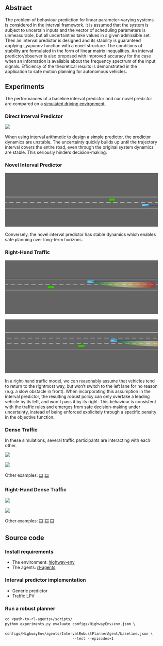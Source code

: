 ## Abstract

The problem of behaviour prediction for linear parameter-varying systems is considered in the interval framework. It is assumed that the system is subject to uncertain inputs and the vector of scheduling parameters is unmeasurable, but all uncertainties take values in a given admissible set. Then an interval predictor is designed and its stability is guaranteed applying Lyapunov function with a novel structure. The conditions of stability are formulated in the form of linear matrix inequalities. An interval predictor/observer is also proposed with improved accuracy for the case when an information is available about the frequency spectrum of the input signals. Efficiency of the theoretical results is demonstrated in the application to safe motion planning for autonomous vehicles.

## Experiments

The performances of a baseline interval predictor and our novel predictor are compared on a [simulated driving environment](https://github.com/eleurent/highway-env).

### Direct Interval Predictor

![](assets/interval_direct.gif)

When using interval arithmetic to design a simple predictor, the predictor dynamics are unstable. The uncertainty quickly builds up until the trajectory interval covers the entire road, even through the original system dynamics are stable. This seriously hinders decision-making.

### Novel Interval Predictor

![](assets/interval_novel.gif)

Conversely, the novel interval predictor has stable dynamics which enables safe planning over long-term horizons.

### Right-Hand Traffic

![](assets/stuck.gif)

![](assets/overtake.gif)

In a right-hand traffic model, we can reasonably assume that vehicles tend to return to the rightmost way, but won't switch to the left lane for no reason (e.g. a slow obstacle in front). When incorporating this assumption in the interval predictor, the resulting robust policy can only overtake a leading vehicle by its left, and won't pass it by its right.
This behaviour is consistent with the traffic rules and emerges from safe decision-making under uncertainty, instead of being enforced explicitely through a specific penalty in the objective function.

### Dense Traffic

In these simulations, several traffic participants are interacting with each other.

![](assets/traf1.gif)

![](assets/traf2.gif)

Other examples: [🎞️](assets/traf3.gif) [🎞️](assets/traf4.gif)

### Right-Hand Dense Traffic

![](assets/rht1.gif)

![](assets/rht2.gif)

Other examples: [🎞️](assets/rht3.gif) [🎞️](assets/rht4.gif) [🎞️](assets/rht5.gif)

## Source code

### Install requirements

* The environment: [highway-env](https://github.com/eleurent/highway-env)
* The agents: [rl-agents](https://github.com/eleurent/rl-agents)

### Interval predictor implementation

* Generic predictor
* Traffic LPV

### Run a robust planner

```shell
cd <path-to-rl-agents>/scripts/
python experiments.py evaluate configs/HighwayEnv/env.json \
                               configs/HighwayEnv/agents/IntervalRobustPlannerAgent/baseline.json \
                               --test --episodes=1
```
